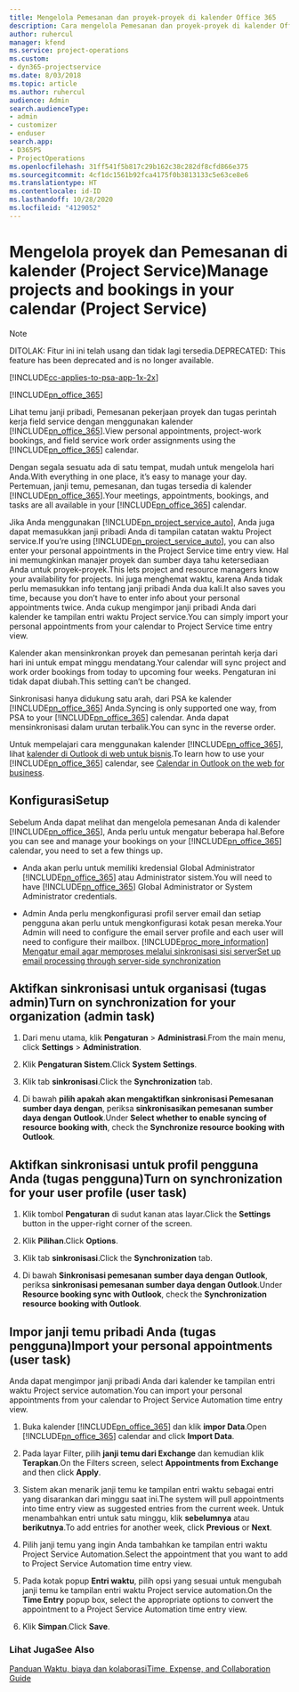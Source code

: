 ```yaml
---
title: Mengelola Pemesanan dan proyek-proyek di kalender Office 365
description: Cara mengelola Pemesanan dan proyek-proyek di kalender Office 365
author: ruhercul
manager: kfend
ms.service: project-operations
ms.custom:
- dyn365-projectservice
ms.date: 8/03/2018
ms.topic: article
ms.author: ruhercul
audience: Admin
search.audienceType:
- admin
- customizer
- enduser
search.app:
- D365PS
- ProjectOperations
ms.openlocfilehash: 31ff541f5b817c29b162c38c282df8cfd866e375
ms.sourcegitcommit: 4cf1dc1561b92fca4175f0b3813133c5e63ce8e6
ms.translationtype: HT
ms.contentlocale: id-ID
ms.lasthandoff: 10/28/2020
ms.locfileid: "4129052"
---
```

# <a name="manage-projects-and-bookings-in-your-calendar-project-service"></a><span data-ttu-id="5f7c8-103">Mengelola proyek dan Pemesanan di kalender (Project Service)</span><span class="sxs-lookup"><span data-stu-id="5f7c8-103">Manage projects and bookings in your calendar (Project Service)</span></span>

> [!Note]
> <span data-ttu-id="5f7c8-104">DITOLAK: Fitur ini ini telah usang dan tidak lagi tersedia.</span><span class="sxs-lookup"><span data-stu-id="5f7c8-104">DEPRECATED: This feature has been deprecated and is no longer available.</span></span>

[!INCLUDE[cc-applies-to-psa-app-1x-2x](../includes/cc-applies-to-psa-app-1x-2x.md)]

[!INCLUDE[pn_office_365](../includes/pn-office-365.md)] 

<span data-ttu-id="5f7c8-105">Lihat temu janji pribadi, Pemesanan pekerjaan proyek dan tugas perintah kerja field service dengan menggunakan kalender [!INCLUDE[pn_office_365](../includes/pn-office-365.md)].</span><span class="sxs-lookup"><span data-stu-id="5f7c8-105">View personal appointments, project-work bookings, and field service work order assignments using the [!INCLUDE[pn_office_365](../includes/pn-office-365.md)] calendar.</span></span>  
  
 <span data-ttu-id="5f7c8-106">Dengan segala sesuatu ada di satu tempat, mudah untuk mengelola hari Anda.</span><span class="sxs-lookup"><span data-stu-id="5f7c8-106">With everything in one place, it’s easy to manage your day.</span></span> <span data-ttu-id="5f7c8-107">Pertemuan, janji temu, pemesanan, dan tugas tersedia di kalender [!INCLUDE[pn_office_365](../includes/pn-office-365.md)].</span><span class="sxs-lookup"><span data-stu-id="5f7c8-107">Your meetings, appointments, bookings, and tasks are all available in your [!INCLUDE[pn_office_365](../includes/pn-office-365.md)] calendar.</span></span>  
  
 <span data-ttu-id="5f7c8-108">Jika Anda menggunakan [!INCLUDE[pn_project_service_auto](../includes/pn-project-service-auto.md)], Anda juga dapat memasukkan janji pribadi Anda di tampilan catatan waktu Project service.</span><span class="sxs-lookup"><span data-stu-id="5f7c8-108">If you’re using [!INCLUDE[pn_project_service_auto](../includes/pn-project-service-auto.md)], you can also enter your personal appointments in the Project Service time entry view.</span></span> <span data-ttu-id="5f7c8-109">Hal ini memungkinkan manajer proyek dan sumber daya tahu ketersediaan Anda untuk proyek-proyek.</span><span class="sxs-lookup"><span data-stu-id="5f7c8-109">This lets project and resource managers know your availability for projects.</span></span> <span data-ttu-id="5f7c8-110">Ini juga menghemat waktu, karena Anda tidak perlu memasukkan info tentang janji pribadi Anda dua kali.</span><span class="sxs-lookup"><span data-stu-id="5f7c8-110">It also saves you time, because you don’t have to enter info about your personal appointments twice.</span></span> <span data-ttu-id="5f7c8-111">Anda cukup mengimpor janji pribadi Anda dari kalender ke tampilan entri waktu Project service.</span><span class="sxs-lookup"><span data-stu-id="5f7c8-111">You can simply import your personal appointments from your calendar to Project Service time entry view.</span></span>  
  
 <span data-ttu-id="5f7c8-112">Kalender akan mensinkronkan proyek dan pemesanan perintah kerja dari hari ini untuk empat minggu mendatang.</span><span class="sxs-lookup"><span data-stu-id="5f7c8-112">Your calendar will sync project and work order bookings from today to upcoming four weeks.</span></span> <span data-ttu-id="5f7c8-113">Pengaturan ini tidak dapat diubah.</span><span class="sxs-lookup"><span data-stu-id="5f7c8-113">This setting can’t be changed.</span></span>  
  
 <span data-ttu-id="5f7c8-114">Sinkronisasi hanya didukung satu arah, dari PSA ke kalender [!INCLUDE[pn_office_365](../includes/pn-office-365.md)] Anda.</span><span class="sxs-lookup"><span data-stu-id="5f7c8-114">Syncing is only supported one way, from PSA to your [!INCLUDE[pn_office_365](../includes/pn-office-365.md)] calendar.</span></span> <span data-ttu-id="5f7c8-115">Anda dapat mensinkronisasi dalam urutan terbalik.</span><span class="sxs-lookup"><span data-stu-id="5f7c8-115">You can sync in the reverse order.</span></span> 
  
 <span data-ttu-id="5f7c8-116">Untuk mempelajari cara menggunakan kalender [!INCLUDE[pn_office_365](../includes/pn-office-365.md)], lihat [kalender di Outlook di web untuk bisnis](https://support.office.com/article/Calendar-in-Outlook-on-the-web-for-business-5219c457-d1fe-4c2f-9032-1a816b88e936).</span><span class="sxs-lookup"><span data-stu-id="5f7c8-116">To learn how to use your [!INCLUDE[pn_office_365](../includes/pn-office-365.md)] calendar, see [Calendar in Outlook on the web for business](https://support.office.com/article/Calendar-in-Outlook-on-the-web-for-business-5219c457-d1fe-4c2f-9032-1a816b88e936).</span></span>  
  
## <a name="setup"></a><span data-ttu-id="5f7c8-117">Konfigurasi</span><span class="sxs-lookup"><span data-stu-id="5f7c8-117">Setup</span></span>  
 <span data-ttu-id="5f7c8-118">Sebelum Anda dapat melihat dan mengelola pemesanan Anda di kalender [!INCLUDE[pn_office_365](../includes/pn-office-365.md)], Anda perlu untuk mengatur beberapa hal.</span><span class="sxs-lookup"><span data-stu-id="5f7c8-118">Before you can see and manage your bookings on your [!INCLUDE[pn_office_365](../includes/pn-office-365.md)] calendar, you need to set a few things up.</span></span>  
  
- <span data-ttu-id="5f7c8-119">Anda akan perlu untuk memiliki kredensial Global Administrator [!INCLUDE[pn_office_365](../includes/pn-office-365.md)] atau Administrator sistem.</span><span class="sxs-lookup"><span data-stu-id="5f7c8-119">You will need to have [!INCLUDE[pn_office_365](../includes/pn-office-365.md)] Global Administrator or System Administrator credentials.</span></span>  
  
- <span data-ttu-id="5f7c8-120">Admin Anda perlu mengkonfigurasi profil server email dan setiap pengguna akan perlu untuk mengkonfigurasi kotak pesan mereka.</span><span class="sxs-lookup"><span data-stu-id="5f7c8-120">Your Admin will need to configure the email server profile and each user will need to configure their mailbox.</span></span> [!INCLUDE[proc_more_information](../includes/proc-more-information.md)] <span data-ttu-id="5f7c8-121">[Mengatur email agar memproses melalui sinkronisasi sisi server](https://docs.microsoft.com/dynamics365/customerengagement/on-premises/admin/set-up-server-side-synchronization-of-email-appointments-contacts-and-tasks)</span><span class="sxs-lookup"><span data-stu-id="5f7c8-121">[Set up email processing through server-side synchronization](https://docs.microsoft.com/dynamics365/customerengagement/on-premises/admin/set-up-server-side-synchronization-of-email-appointments-contacts-and-tasks)</span></span>  
  
## <a name="turn-on-synchronization-for-your-organization-admin-task"></a><span data-ttu-id="5f7c8-122">Aktifkan sinkronisasi untuk organisasi (tugas admin)</span><span class="sxs-lookup"><span data-stu-id="5f7c8-122">Turn on synchronization for your organization (admin task)</span></span>  
  
1.  <span data-ttu-id="5f7c8-123">Dari menu utama, klik **Pengaturan** > **Administrasi**.</span><span class="sxs-lookup"><span data-stu-id="5f7c8-123">From the main menu, click **Settings** > **Administration**.</span></span>  
  
2.  <span data-ttu-id="5f7c8-124">Klik **Pengaturan Sistem**.</span><span class="sxs-lookup"><span data-stu-id="5f7c8-124">Click **System Settings**.</span></span>  
  
3.  <span data-ttu-id="5f7c8-125">Klik tab **sinkronisasi**.</span><span class="sxs-lookup"><span data-stu-id="5f7c8-125">Click the **Synchronization** tab.</span></span>  
  
4.  <span data-ttu-id="5f7c8-126">Di bawah **pilih apakah akan mengaktifkan sinkronisasi Pemesanan sumber daya dengan**, periksa **sinkronisasikan pemesanan sumber daya dengan Outlook**.</span><span class="sxs-lookup"><span data-stu-id="5f7c8-126">Under **Select whether to enable syncing of resource booking with**, check the **Synchronize resource booking with Outlook**.</span></span>  
  
## <a name="turn-on-synchronization-for-your-user-profile-user-task"></a><span data-ttu-id="5f7c8-127">Aktifkan sinkronisasi untuk profil pengguna Anda (tugas pengguna)</span><span class="sxs-lookup"><span data-stu-id="5f7c8-127">Turn on synchronization for your user profile (user task)</span></span>  
  
1.  <span data-ttu-id="5f7c8-128">Klik tombol **Pengaturan** di sudut kanan atas layar.</span><span class="sxs-lookup"><span data-stu-id="5f7c8-128">Click the **Settings** button in the upper-right corner of the screen.</span></span>  
  
2.  <span data-ttu-id="5f7c8-129">Klik **Pilihan**.</span><span class="sxs-lookup"><span data-stu-id="5f7c8-129">Click **Options**.</span></span>  
  
3.  <span data-ttu-id="5f7c8-130">Klik tab **sinkronisasi**.</span><span class="sxs-lookup"><span data-stu-id="5f7c8-130">Click the **Synchronization** tab.</span></span>  
  
4.  <span data-ttu-id="5f7c8-131">Di bawah **Sinkronisasi pemesanan sumber daya dengan Outlook**, periksa **sinkronisasi pemesanan sumber daya dengan Outlook**.</span><span class="sxs-lookup"><span data-stu-id="5f7c8-131">Under **Resource booking sync with Outlook**, check the **Synchronization resource booking with Outlook**.</span></span>  
  
## <a name="import-your-personal-appointments-user-task"></a><span data-ttu-id="5f7c8-132">Impor janji temu pribadi Anda (tugas pengguna)</span><span class="sxs-lookup"><span data-stu-id="5f7c8-132">Import your personal appointments (user task)</span></span>  
 <span data-ttu-id="5f7c8-133">Anda dapat mengimpor janji pribadi Anda dari kalender ke tampilan entri waktu Project service automation.</span><span class="sxs-lookup"><span data-stu-id="5f7c8-133">You can import your personal appointments from your calendar to Project Service Automation time entry view.</span></span>  
  
1. <span data-ttu-id="5f7c8-134">Buka kalender [!INCLUDE[pn_office_365](../includes/pn-office-365.md)] dan klik **impor Data**.</span><span class="sxs-lookup"><span data-stu-id="5f7c8-134">Open [!INCLUDE[pn_office_365](../includes/pn-office-365.md)] calendar and click **Import Data**.</span></span>  
  
2. <span data-ttu-id="5f7c8-135">Pada layar Filter, pilih **janji temu dari Exchange** dan kemudian klik **Terapkan**.</span><span class="sxs-lookup"><span data-stu-id="5f7c8-135">On the Filters screen, select **Appointments from Exchange** and then click **Apply**.</span></span>  
  
3. <span data-ttu-id="5f7c8-136">Sistem akan menarik janji temu ke tampilan entri waktu sebagai entri yang disarankan dari minggu saat ini.</span><span class="sxs-lookup"><span data-stu-id="5f7c8-136">The system will pull appointments into time entry view as suggested entries from the current week.</span></span> <span data-ttu-id="5f7c8-137">Untuk menambahkan entri untuk satu minggu, klik **sebelumnya** atau **berikutnya**.</span><span class="sxs-lookup"><span data-stu-id="5f7c8-137">To add entries for another week, click **Previous** or **Next**.</span></span>  
  
4. <span data-ttu-id="5f7c8-138">Pilih janji temu yang ingin Anda tambahkan ke tampilan entri waktu Project Service Automation.</span><span class="sxs-lookup"><span data-stu-id="5f7c8-138">Select the appointment that you want to add to Project Service Automation time entry view.</span></span>  
  
5. <span data-ttu-id="5f7c8-139">Pada kotak popup **Entri waktu**, pilih opsi yang sesuai untuk mengubah janji temu ke tampilan entri waktu Project service automation.</span><span class="sxs-lookup"><span data-stu-id="5f7c8-139">On the **Time Entry** popup box, select the appropriate options to convert the appointment to a Project Service Automation time entry view.</span></span>  
  
6. <span data-ttu-id="5f7c8-140">Klik **Simpan**.</span><span class="sxs-lookup"><span data-stu-id="5f7c8-140">Click **Save**.</span></span>  
  
### <a name="see-also"></a><span data-ttu-id="5f7c8-141">Lihat Juga</span><span class="sxs-lookup"><span data-stu-id="5f7c8-141">See Also</span></span>  
 [<span data-ttu-id="5f7c8-142">Panduan Waktu, biaya dan kolaborasi</span><span class="sxs-lookup"><span data-stu-id="5f7c8-142">Time, Expense, and Collaboration Guide</span></span>](../psa/time-expense-collaboration-guide.md)
